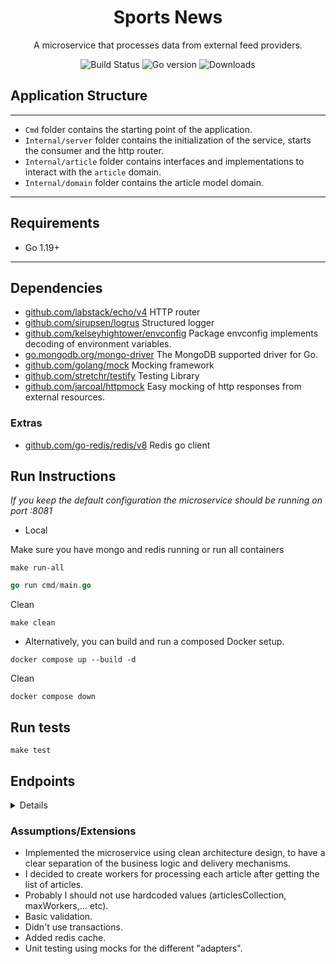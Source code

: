 <h1 align="center">Sports News</h1>
<p align="center">A microservice that processes data from external feed providers.</p>


<p align="center">

<a style="text-decoration: none" href="https://github.com/KarolosLykos/sportsnews/actions?query=workflow%3ABuild+workflow%3Abuild">
<img src="https://img.shields.io/github/actions/workflow/status/KarolosLykos/sportsnews/build.yml?style=flat-square" alt="Build Status">
</a>

<a style="text-decoration: none" href="go.mod">
<img src="https://img.shields.io/badge/Go-v1.19-blue?style=flat-square" alt="Go version">
</a>

<a href="https://codecov.io/gh/KarolosLykos/sportsnews" style="text-decoration: none">
<img src="https://img.shields.io/codecov/c/github/KarolosLykos/sportsnews?color=magenta&style=flat-square"alt="Downloads">
</a>

## Application Structure

---
- `Cmd` folder contains the starting point of the application.
- `Internal/server` folder contains the initialization of the service, starts the consumer and the http router.
- `Internal/article` folder contains interfaces and implementations to interact with the `article` domain.
- `Internal/domain` folder contains the article model domain.
---

## Requirements
- Go 1.19+
---
## Dependencies
- [github.com/labstack/echo/v4](https://echo.labstack.com/) HTTP router
- [github.com/sirupsen/logrus](https://github.com/sirupsen/logrus) Structured logger
- [github.com/kelseyhightower/envconfig](https://github.com/kelseyhightower/envconfig) Package envconfig implements decoding of environment variables.
- [go.mongodb.org/mongo-driver](https://https://github.com/mongodb/mongo-go-driver) The MongoDB supported driver for Go.
- [github.com/golang/mock](https://github.com/golang/mock) Mocking framework
- [github.com/stretchr/testify](https://github.com/stretchr/testify) Testing Library
- [github.com/jarcoal/httpmock](https://github.com/jarcoal/httpmock) Easy mocking of http responses from external resources.
### Extras
- [github.com/go-redis/redis/v8](https://github.com/redis/go-redis) Redis go client

## Run Instructions
*If you keep the default configuration the microservice should be running on port :8081*

- Local

Make sure you have mongo and redis running or run all containers
```shell
make run-all
```

```go
go run cmd/main.go
```

Clean
```shell
make clean
```

- Alternatively, you can build and run a composed Docker setup.
```shell
docker compose up --build -d
```

Clean
```shell
docker compose down
```

## Run tests
```shell
make test
```
## Endpoints

<details>

## List Articles
Example request:

```bash
curl -X GET http://localhost:8081/api/v1/articles
```

Example Response:

200 Status OK
```
{ 
  "status":"success",
  "data": [{"id":"640641f4b1bc7afc5cd2f855",...},{"id":"640641f4b1bc7afc5cd2f855",...}...]
}
```

## Get Article By ID
```bash
curl -X GET http://localhost:8081/api/v1/articles/640641f4b1bc7afc5cd2f855
```

Example Response:

200 Status OK
```
{ 
  "status":"success",
  "data": {"status":"success","data":{"id":"640641f4b1bc7afc5cd2f855",...}}
}
```
</details>

### Assumptions/Extensions
- Implemented the microservice using clean architecture design, to have a clear separation of the business logic and delivery mechanisms.
- I decided to create workers for processing each article after getting the list of articles.
- Probably I should not use hardcoded values (articlesCollection, maxWorkers,... etc).
- Basic validation.
- Didn't use transactions.
- Added redis cache.
- Unit testing using mocks for the different "adapters".